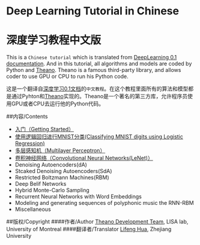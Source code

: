 Deep Learning Tutorial in Chinese
=================================
深度学习教程中文版
=================================

This is a `Chinese tutorial` which is translated from [DeepLearning 0.1 documentation](http://deeplearning.net/tutorial/contents.html#). And in this tutorial, all algorithms and models are coded by Python and [Theano](http://deeplearning.net/software/theano/index.html). Theano is a famous third-party library, and allows coder to use GPU or CPU to run his Python code.



这是一个翻译自[深度学习0.1文档](http://deeplearning.net/tutorial/contents.html)的`中文教程`。在这个教程里面所有的算法和模型都是通过Pyhton和[Theano](http://deeplearning.net/software/theano/index.html)实现的。Theano是一个著名的第三方库，允许程序员使用GPU或者CPU去运行他的Python代码。



##内容/Contents

* [入门（Getting Started）](https://github.com/Syndrome777/DeepLearningTutorial/blob/master/1_Getting_Started_入门.md)
* [使用逻辑回归进行MNIST分类(Classifying MNIST digits using Logistic Regression)](https://github.com/Syndrome777/DeepLearningTutorial/blob/master/2_Classifying_MNIST_using_LR_逻辑回归进行MNIST分类.md)
* [多层感知机（Multilayer Perceptron）](https://github.com/Syndrome777/DeepLearningTutorial/blob/master/3_Multilayer_Perceptron_多层感知机.md)
* [卷积神经网络（Convolutional Neural Networks(LeNet)）](https://github.com/Syndrome777/DeepLearningTutorial/blob/master/4_Convoltional_Neural_Networks_LeNet_卷积神经网络.md)
* Denoising Autoencoders(dA)
* Stcaked Denoising Autoencoders(SdA)
* Restricted Boltzmann Machines(RBM)
* Deep Belif Networks
* Hybrid Monte-Carlo Sampling
* Recurrent Neural Networks with Word Embeddings
* Modeling and generating sequences of polyphonic music the RNN-RBM
* Miscellaneous


##版权/Copyright
####作者/Author
[Theano Development Team](http://deeplearning.net/tutorial/LICENSE.html), LISA lab, University of Montreal
####翻译者/Translator
[Lifeng Hua](https://github.com/Syndrome777), Zhejiang University









